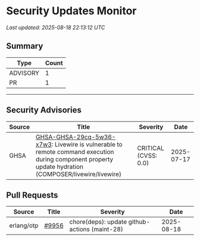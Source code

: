 # Security Updates Monitor

*Last updated: 2025-08-18 22:13:12 UTC*

## Summary
| Type | Count |
|------|-------|
| ADVISORY | 1 |
| PR | 1 |

---

## Security Advisories

| Source | Title | Severity | Date |
|--------|-------|----------|------|
| GHSA | [GHSA-GHSA-29cq-5w36-x7w3](https://github.com/advisories/GHSA-29cq-5w36-x7w3): Livewire is vulnerable to remote command execution during component property update hydration (COMPOSER/livewire/livewire) | CRITICAL (CVSS: 0.0) | 2025-07-17 |

## Pull Requests

| Source | Title | Severity | Date |
|--------|-------|----------|------|
| erlang/otp | [#9956](https://github.com/erlang/otp/pull/9956) | chore(deps): update github-actions (maint-28) | 2025-08-18 |

